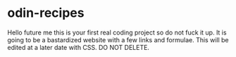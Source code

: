 # odin-recipes

Hello future me this is your first real coding project so do not fuck it up. It is going to be a bastardized website with a few links and formulae. This will be edited at a later date with CSS. DO NOT DELETE.